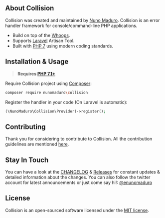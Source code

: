 ## About Collision

Collision was created and maintained by [Nuno Maduro](https://github.com/nunomaduro). Collision is an error handler framework for console/command-line PHP applications.

- Build on top of the [Whoops](https://github.com/filp/whoops).
- Supports [Laravel](https://github.com/laravel/laravel) Artisan Tool.
- Built with [PHP 7](https://php.net) using modern coding standards.

## Installation & Usage

> **Requires [PHP 7.1+](https://php.net/releases/)**

Require Collision project using [Composer](https://getcomposer.org):

```bash
composer require nunomaduro\collision
```

Register the handler in your code (On Laravel is automatic):

```php
(\NunoMaduro\Collision\Provider)->register();
```

## Contributing

Thank you for considering to contribute to Collision. All the contribution guidelines are mentioned [here](CONTRIBUTING.md).

## Stay In Touch

You can have a look at the [CHANGELOG](CHANGELOG.md) & [Releases](https://github.com/collision/collision/releases) for constant updates & detailed information about the changes. You can also follow the twitter account for latest announcements or just come say hi!: [@enunomaduro](https://twitter.com/enunomaduro)

## License

Collision is an open-sourced software licensed under the [MIT license](LICENSE.md).
